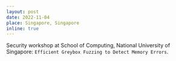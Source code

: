 ```yaml
---
layout: post
date: 2022-11-04
place: Singapore, Singapore
inline: true
---
```


Security workshop at School of Computing, National University of Singapore: `Efficient Greybox Fuzzing to Detect Memory Errors`.